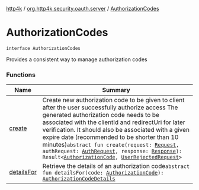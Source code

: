 [http4k](../../index.md) / [org.http4k.security.oauth.server](../index.md) / [AuthorizationCodes](./index.md)

# AuthorizationCodes

`interface AuthorizationCodes`

Provides a consistent way to manage authorization codes

### Functions

| Name | Summary |
|---|---|
| [create](create.md) | Create new authorization code to be given to client after the user successfully authorize access The generated authorization code needs to be associated with the clientId and redirectUri for later verification. It should also be associated with a given expire date (recommended to be shorter than 10 minutes)`abstract fun create(request: `[`Request`](../../org.http4k.core/-request/index.md)`, authRequest: `[`AuthRequest`](../-auth-request/index.md)`, response: `[`Response`](../../org.http4k.core/-response/index.md)`): Result<`[`AuthorizationCode`](../-authorization-code/index.md)`, `[`UserRejectedRequest`](../-user-rejected-request.md)`>` |
| [detailsFor](details-for.md) | Retrieve the details of an authorization code`abstract fun detailsFor(code: `[`AuthorizationCode`](../-authorization-code/index.md)`): `[`AuthorizationCodeDetails`](../-authorization-code-details/index.md) |
